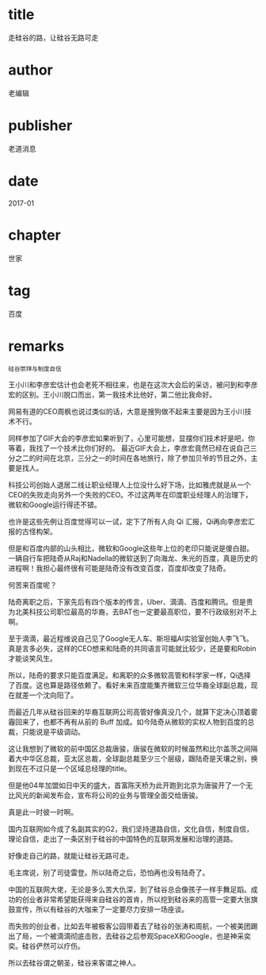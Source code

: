 # title
走硅谷的路，让硅谷无路可走

# author
老编辑

# publisher
老道消息

# date
2017-01

# chapter
世家

# tag
百度

# remarks
`硅谷崇拜与制度自信`

王小川和李彦宏估计也会老死不相往来，也是在这次大会后的采访，被问到和李彦宏的区别。王小川脱口而出，第一我技术比他好，第二他比我命好。


网易有道的CEO周枫也说过类似的话，大意是搜狗做不起来主要是因为王小川技术不行。


同样参加了GIF大会的李彦宏如果听到了，心里可能想，显摆你们技术好是吧，你等着，我找了一个技术比你们好的。
最近GIF大会上，李彦宏竟然已经在说自己三分之二的时间在北京，三分之一的时间在各地旅行，除了参加贝爷的节目之外，主要是找人。


科技公司创始人退居二线让职业经理人上位没什么好下场，比如雅虎就是从一个CEO的失败走向另外一个失败的CEO。不过这两年在印度职业经理人的治理下，微软和Google运行得还不错。


也许是这些先例让百度觉得可以一试，定下了所有人向 Qi 汇报，Qi再向李彦宏汇报的古怪构架。

但是和百度内部的山头相比，微软和Google这些年上位的老印只能说是傻白甜。一辆自行车把陆奇从Raj和Nadella的微软送到了向海龙、朱光的百度，真是历史的进程啊！我担心最终很有可能是陆奇没有改变百度，百度却改变了陆奇。


何苦来百度呢？


陆奇离职之后，下家先后有四个版本的传言，Uber、滴滴、百度和腾讯。但是贵为北美科技公司职位最高的华裔，去BAT也一定要最高职位，要不行政级别对不上啊。


至于滴滴，最近程维说自己见了Google无人车、斯坦福AI实验室创始人李飞飞。真是言多必失，这样的CEO想来和陆奇的共同语言可能就比较少，还是要和Robin才能谈笑风生。


所以，陆奇的要求只能百度满足。和离职的众多微软高管和科学家一样，Qi选择了百度。这也算是路径依赖了。看好未来百度能集齐微软三位华裔全球副总裁，现在就差一个沈向阳了。


而最近几年从硅谷回来的华裔互联网公司高管好像真没几个，就算下定决心顶着雾霾回来了，也都不再有从前的 Buff 加成。如今陆奇从微软的实权人物到百度的总裁，只能说是平级调动。


这让我想到了微软的前中国区总裁唐骏，唐骏在微软的时候虽然和比尔盖茨之间隔着大中华区总裁，亚太区总裁，全球副总裁至少三个层级，跟陆奇是天壤之别，换到现在不过只是一个区域总经理的title。


但是他04年加盟如日中天的盛大，首富陈天桥为此开跑到北京为唐骏开了一个无比风光的新闻发布会，宣布将公司的业务与管理全面交给唐骏。


真是此一时彼一时啊。



国内互联网如今成了名副其实的G2，我们坚持道路自信，文化自信，制度自信，理论自信，走出了一条区别于硅谷的中国特色的互联网发展和治理的道路。


好像走自己的路，就能让硅谷无路可走。


毛主席说，别了司徒雷登。所以陆奇之后，恐怕再也没有陆奇了。

中国的互联网大佬，无论是多么苦大仇深，到了硅谷总会像孩子一样手舞足蹈。成功的创业者非常希望能获得来自硅谷的首肯，所以挖到硅谷来的高管一定要大张旗鼓宣传，所以有硅谷的大咖来了一定要尽力安排一场座谈。


而失败的创业者，比如去年被极客公园带着去了硅谷的张涛和周航，一个被美团踢出了局，一个被滴滴彻底击败，去硅谷之后参观SpaceX和Google，也是神采奕奕。硅谷俨然可以疗伤。


所以去硅谷谓之朝圣，硅谷来客谓之神人。

